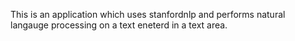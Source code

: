 This is an application which uses stanfordnlp and performs natural langauge processing on a text eneterd in a text area.